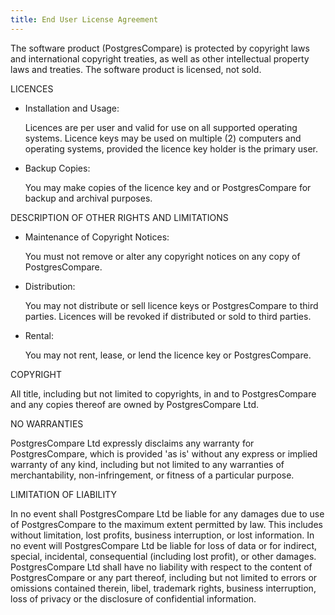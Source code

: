 ```yaml
---
title: End User License Agreement
---
```


The software product (PostgresCompare) is protected by copyright laws and international copyright treaties, as well as other intellectual property laws and treaties. The software product is licensed, not sold.

LICENCES
* Installation and Usage:

   Licences are per user and valid for use on all supported operating systems. Licence keys may be used on multiple (2) computers and operating systems, provided the licence key holder is the primary user.

* Backup Copies:

   You may make copies of the licence key and or PostgresCompare for backup and archival purposes.


DESCRIPTION OF OTHER RIGHTS AND LIMITATIONS
* Maintenance of Copyright Notices:

   You must not remove or alter any copyright notices on any copy of PostgresCompare.

* Distribution:

   You may not distribute or sell licence keys or PostgresCompare to third parties. Licences will be revoked if distributed or sold to third parties.

* Rental:

   You may not rent, lease, or lend the licence key or PostgresCompare.

COPYRIGHT

   All title, including but not limited to copyrights, in and to PostgresCompare and any copies thereof are owned by PostgresCompare Ltd.

NO WARRANTIES

PostgresCompare Ltd expressly disclaims any warranty for PostgresCompare, which is provided 'as is' without any express or implied warranty of any kind, including but not limited to any warranties of merchantability, non-infringement, or fitness of a particular purpose.

LIMITATION OF LIABILITY

In no event shall PostgresCompare Ltd be liable for any damages due to use of PostgresCompare to the maximum extent permitted by law. This includes without limitation, lost profits, business interruption, or lost information. In no event will PostgresCompare Ltd be liable for loss of data or for indirect, special, incidental, consequential (including lost profit), or other damages. PostgresCompare Ltd shall have no liability with respect to the content of PostgresCompare or any part thereof, including but not limited to errors or omissions contained therein, libel, trademark rights, business interruption, loss of privacy or the disclosure of confidential information.